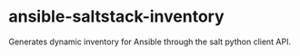 # ansible-saltstack-inventory

Generates dynamic inventory for Ansible through the salt python client API. 

